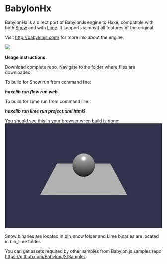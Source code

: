 BabylonHx
=========

BabylonHx is a direct port of BabylonJs engine to Haxe, compatible with both [Snow](https://github.com/underscorediscovery/snow) and with [Lime](https://github.com/openfl/lime).
It supports (almost) all features of the original.

Visit http://babylonjs.com/ for more info about the engine.

<img src="https://api.travis-ci.org/babylonhx/BabylonHx_2.0.svg" />

**Usage instructions:**

Download complete repo.
Navigate to the folder where files are downloaded.

To build for Snow run from command line:

***haxelib run flow run web***

To build for Lime run from command line:

***haxelib run lime run project.xml html5***

You should see this in your browser when build is done:
![Alt text](scrshot.jpg?raw=true "Basic scene")

Snow binaries are located in bin_snow folder and Lime binaries are located in bin_lime folder.

You can get assets required by other samples from Babylon.js samples repo https://github.com/BabylonJS/Samples
